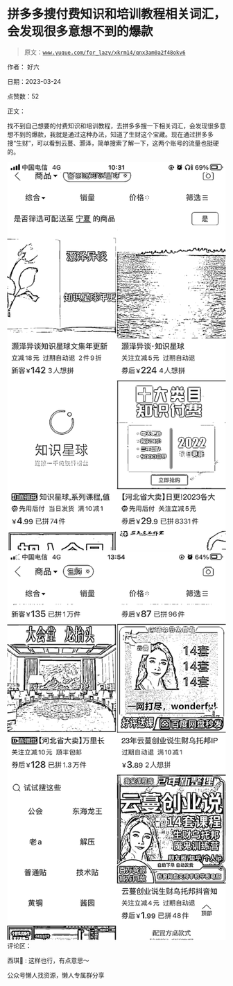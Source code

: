 # 拼多多搜付费知识和培训教程相关词汇，会发现很多意想不到的爆款

> 原文：[`www.yuque.com/for_lazy/xkrm14/qnx3am0a2f48okv6`](https://www.yuque.com/for_lazy/xkrm14/qnx3am0a2f48okv6)



作者： 好六



日期：2023-03-24



点赞数：52

<ne-hole id="u024d960e" data-lake-id="u024d960e">

正文：



找不到自己想要的付费知识和培训教程，去拼多多搜一下相关词汇，会发现很多意想不到的爆款，我就是通过这种办法，知道了生财这个宝藏。现在通过拼多多搜“生财”，可以看到云蔓、灏泽，简单搜索了解一下，这两个账号的流量也挺硬的。



![](img/3115e9596f9506936a46e4290d0c6e2f.png)  <ne-p id="ua548cd36" data-lake-id="ua548cd36">![](img/316222236de16e5bdf33aa8b3863c69d.png)  <ne-hole id="u6c8442e9" data-lake-id="u6c8442e9"><ne-p id="ua7ae9b7f" data-lake-id="ua7ae9b7f">评论区：



西琪💫 : 这样也行，有点意思～

<ne-hole id="u053a4f77" data-lake-id="u053a4f77">

公众号懒人找资源，懒人专属群分享

</ne-hole></ne-hole></ne-p></ne-p></ne-hole>